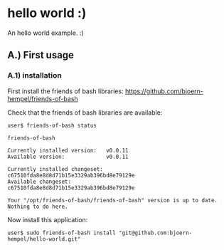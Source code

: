 # hello world :)

An hello world example. :)

## A.) First usage

### A.1) installation

First install the friends of bash libraries: https://github.com/bjoern-hempel/friends-of-bash

Check that the friends of bash libraries are available:

```
user$ friends-of-bash status

friends-of-bash

Currently installed version:   v0.0.11
Available version:             v0.0.11

Currently installed changeset: c67510fda8e8d8d71b15e3329ab396bd8e79129e
Available changeset:           c67510fda8e8d8d71b15e3329ab396bd8e79129e

Your "/opt/friends-of-bash/friends-of-bash" version is up to date. Nothing to do here.
```

Now install this application:

```
user$ sudo friends-of-bash install "git@github.com:bjoern-hempel/hello-world.git"
```
